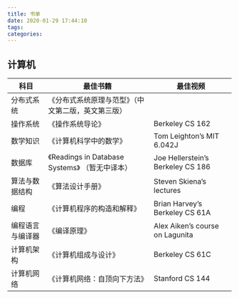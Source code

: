 ```yaml
---
title: 书单
date: 2020-01-29 17:44:10
tags:
categories:
---
```


## 计算机

| 科目             | 最佳书籍                                           | 最佳视频                          |
| ---------------- | -------------------------------------------------- | --------------------------------- |
| 分布式系统       | 《分布式系统原理与范型》（中文第二版，英文第三版） |                                   |
| 操作系统         | 《操作系统导论》                                   | Berkeley CS 162                   |
| 数学知识         | 《计算机科学中的数学》                             | Tom Leighton’s MIT 6.042J         |
| 数据库           | 《Readings in Database Systems》 （暂无中译本）    | Joe Hellerstein’s Berkeley CS 186 |
| 算法与数据结构   | 《算法设计手册》                                   | Steven Skiena’s lectures          |
| 编程             | 《计算机程序的构造和解释》                         | Brian Harvey’s Berkeley CS 61A    |
| 编程语言与编译器 | 《编译原理》                                       | Alex Aiken’s course on Lagunita   |
| 计算机架构       | 《计算机组成与设计》                               | Berkeley CS 61C                   |
| 计算机网络       | 《计算机网络：自顶向下方法》                       | Stanford CS 144                   |